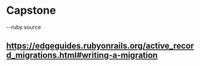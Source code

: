 # Capstone

--ruby source
## https://edgeguides.rubyonrails.org/active_record_migrations.html#writing-a-migration
